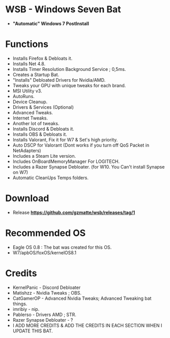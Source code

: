 # WSB - Windows Seven Bat
- **"Automatic" Windows 7 PostInstall**

# Functions
- Installs Firefox & Debloats it.
- Installs Net 4.8.
- Installs Timer Resolution Background Service ; 0,5ms.
- Creates a Startup Bat.
- "Installs" Debloated Drivers for Nvidia/AMD.
- Tweaks your GPU with unique tweaks for each brand.
- MSI Utility v3.
- AutoRuns.
- Device Cleanup.
- Drivers & Services (Optional)
- Advanced Tweaks.
- Internet Tweaks.
- Another lot of tweaks.
- Installs Discord & Debloats it.
- Installs OBS & Debloats it.
- Installs Valorant, Fix it for W7 & Set's high priority.
- Auto DSCP for Valorant (Dont works if you turn off QoS Packet in NetAdapters)
- Includes a Steam Lite version.
- Includes OnBoardMemoryManager For LOGITECH.
- Includes a Razer Synapse Debloater. (for W10. You Can't install Synapse on W7)
- Automatic CleanUps Temps folders.

# Download
- Release
**https://github.com/gzmatte/wsb/releases/tag/1**


# Recommended OS
- Eagle OS 0.8 : The bat was created for this OS.
- W7/apbOS/foxOS/kernelOS8.1

# Credits
- KernelPanic - Discord Debloater
- Matishzz - Nvidia Tweaks ; OBS.
- CatGamerOP - Advanced Nvidia Tweaks; Advanced Tweaking bat things.
- imribiy - nip.
- Pablerso - Drivers AMD ; STR.
- Razer Synapse Debloater - ?
- I ADD MORE CREDITS & ADD THE CREDITS IN EACH SECTION WHEN I UPDATE THIS BAT.
